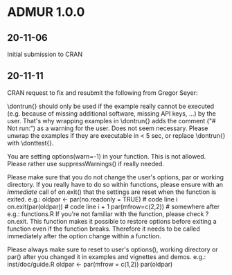 # ADMUR 1.0.0

## 20-11-06 
Initial submission to CRAN

## 20-11-11 
CRAN request to fix and resubmit the following from Gregor Seyer:

\dontrun{} should only be used if the example really cannot be executed (e.g. because of missing additional software, missing API keys, ...) by the user. That's why wrapping examples in \dontrun{} adds the comment ("# Not run:") as a warning for the user. Does not seem necessary. Please unwrap the examples if they are executable in < 5 sec, or replace \dontrun{} with \donttest{}.

You are setting options(warn=-1) in your function. This is not allowed. Please rather use suppressWarnings() if really needed.

Please make sure that you do not change the user's options, par or working directory. If you really have to do so within functions, please ensure with an *immediate* call of on.exit() that the settings are reset when the function is exited. e.g.:
oldpar <- par(no.readonly = TRUE)    # code line i
on.exit(par(oldpar))            # code line i + 1
par(mfrow=c(2,2))            # somewhere after
e.g.: functions.R
If you're not familiar with the function, please check ?on.exit. This function makes it possible to restore options before exiting a function even if the function breaks. Therefore it needs to be called immediately after the option change within a function.

Please always make sure to reset to user's options(), working directory or par() after you changed it in examples and vignettes and demos.
e.g.: inst/doc/guide.R
oldpar <- par(mfrow = c(1,2))
par(oldpar)

